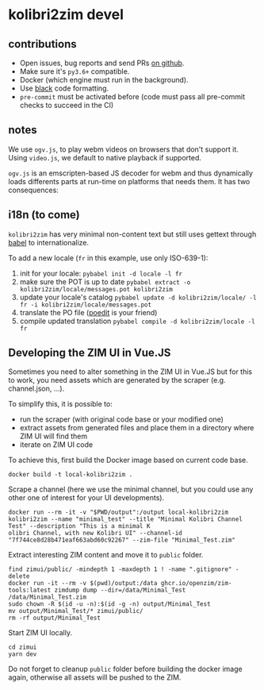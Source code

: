 # kolibri2zim devel

## contributions

* Open issues, bug reports and send PRs [on github](https://github.com/openzim/kolibri2zim).
* Make sure it's `py3.6+` compatible.
* Docker (which engine must run in the background).
* Use [black](https://github.com/psf/black) code formatting.
* `pre-commit` must be activated before (code must pass all pre-commit checks to succeed in the CI)

## notes

We use `ogv.js`, to play webm videos on browsers that don't support it. Using `video.js`, we default to native playback if supported.

`ogv.js` is an emscripten-based JS decoder for webm and thus dynamically loads differents parts at run-time on platforms that needs them. It has two consequences:


## i18n (to come)

`kolibri2zim` has very minimal non-content text but still uses gettext through [babel](http://babel.pocoo.org/en/latest/index.html) to internationalize.

To add a new locale (`fr` in this example, use only ISO-639-1):

1. init for your locale: `pybabel init -d locale -l fr`
2. make sure the POT is up to date `pybabel extract -o kolibri2zim/locale/messages.pot kolibri2zim`
3. update your locale's catalog `pybabel update -d kolibri2zim/locale/ -l fr -i kolibri2zim/locale/messages.pot`
3. translate the PO file ([poedit](https://poedit.net/) is your friend)
4. compile updated translation `pybabel compile -d kolibri2zim/locale -l fr`


## Developing the ZIM UI in Vue.JS

Sometimes you need to alter something in the ZIM UI in Vue.JS but for this to work, you need assets which are generated by the scraper (e.g. channel.json, ...).

To simplify this, it is possible to:
- run the scraper (with original code base or your modified one)
- extract assets from generated files and place them in a directory where ZIM UI will find them
- iterate on ZIM UI code

To achieve this, first build the Docker image based on current code base.

```
docker build -t local-kolibri2zim .
```

Scrape a channel (here we use the minimal channel, but you could use any other one of interest for your UI developments).

```
docker run --rm -it -v "$PWD/output":/output local-kolibri2zim kolibri2zim --name "minimal_test" --title "Minimal Kolibri Channel Test" --description "This is a minimal K
olibri Channel, with new Kolibri UI" --channel-id "7f744ce8d28b471eaf663abd60c92267" --zim-file "Minimal_Test.zim"
```

Extract interesting ZIM content and move it to `public` folder.

```
find zimui/public/ -mindepth 1 -maxdepth 1 ! -name ".gitignore" -delete
docker run -it --rm -v $(pwd)/output:/data ghcr.io/openzim/zim-tools:latest zimdump dump --dir=/data/Minimal_Test /data/Minimal_Test.zim
sudo chown -R $(id -u -n):$(id -g -n) output/Minimal_Test
mv output/Minimal_Test/* zimui/public/
rm -rf output/Minimal_Test
```

Start ZIM UI locally.

```
cd zimui
yarn dev
```

Do not forget to cleanup `public` folder before building the docker image again, otherwise all assets will be pushed to the ZIM.
